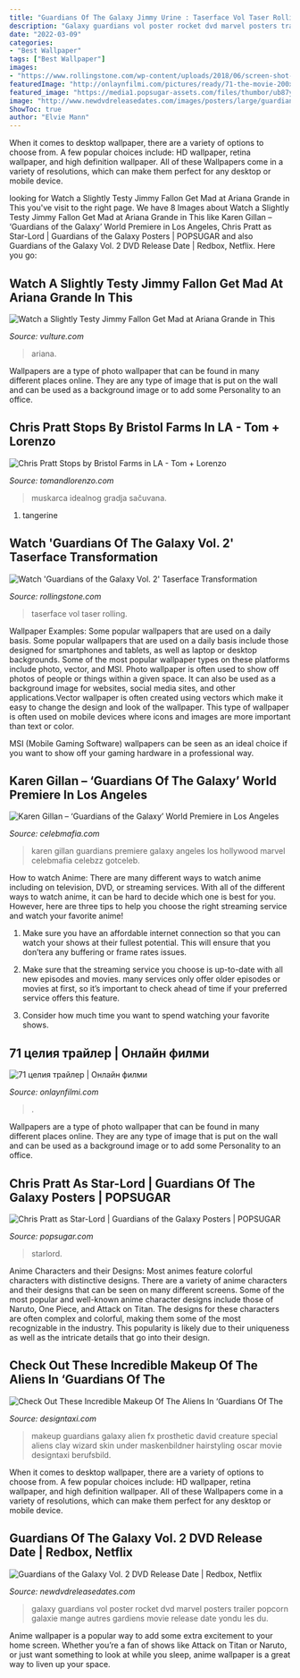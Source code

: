 ```yaml
---
title: "Guardians Of The Galaxy Jimmy Urine : Taserface Vol Taser Rolling"
description: "Galaxy guardians vol poster rocket dvd marvel posters trailer popcorn galaxie mange autres gardiens movie release date yondu les du"
date: "2022-03-09"
categories:
- "Best Wallpaper"
tags: ["Best Wallpaper"]
images:
- "https://www.rollingstone.com/wp-content/uploads/2018/06/screen-shot-2017-05-09-at-51324-pm-c8492c18-3ffd-4005-9b65-28762fb43978.png"
featuredImage: "http://onlaynfilmi.com/pictures/ready/71-the-movie-200x200.jpg"
featured_image: "https://media1.popsugar-assets.com/files/thumbor/ub87yIGncdwsqLxJvmLHPpYmw7k/fit-in/1024x1024/filters:format_auto-!!-:strip_icc-!!-/2014/06/16/907/n/1922283/5f1c38bdf8e7843a_GOTG_Bus_Shelter_StarLord_v6a_lg/i/Chris-Pratt-Star-Lord.jpg"
image: "http://www.newdvdreleasedates.com/images/posters/large/guardians-of-the-galaxy-vol.-2-2017-28.jpg"
ShowToc: true
author: "Elvie Mann"
---
```



When it comes to desktop wallpaper, there are a variety of options to choose from. A few popular choices include: HD wallpaper, retina wallpaper, and high definition wallpaper. All of these Wallpapers come in a variety of resolutions, which can make them perfect for any desktop or mobile device. 

	

		
looking for Watch a Slightly Testy Jimmy Fallon Get Mad at Ariana Grande in This you've visit to the right page. We have 8 Images about Watch a Slightly Testy Jimmy Fallon Get Mad at Ariana Grande in This like Karen Gillan – ‘Guardians of the Galaxy’ World Premiere in Los Angeles, Chris Pratt as Star-Lord | Guardians of the Galaxy Posters | POPSUGAR and also Guardians of the Galaxy Vol. 2 DVD Release Date | Redbox, Netflix. Here you go:
		
    
## Watch A Slightly Testy Jimmy Fallon Get Mad At Ariana Grande In This

<img loading=lazy src="http://pixel.nymag.com/imgs/daily/vulture/2016/04/25/25-fallon-grande.w1200.h630.jpg" onerror="this.onerror=null;this.src='https://tse3.mm.bing.net/th?id=OIP.8H5349rUtnFP0mpDkuU3FwHaD5&amp;pid=15.1';" alt="Watch a Slightly Testy Jimmy Fallon Get Mad at Ariana Grande in This">

_Source: vulture.com_

>ariana. 

	



Wallpapers are a type of photo wallpaper that can be found in many different places online. They are any type of image that is put on the wall and can be used as a background image or to add some Personality to an office.

    
## Chris Pratt Stops By Bristol Farms In LA - Tom + Lorenzo

<img loading=lazy src="https://tomandlorenzo.com/wp-content/uploads/2014/08/Chris-Pratt-GOTS-BFGTJ-Tom-Lorenzo-Site-TLO-1-682x1024.jpg" onerror="this.onerror=null;this.src='https://tse2.mm.bing.net/th?id=OIP.mEPdEa8v-nnQBWcLNfpEBgHaLH&amp;pid=15.1';" alt="Chris Pratt Stops by Bristol Farms in LA - Tom + Lorenzo">

_Source: tomandlorenzo.com_

>muskarca idealnog gradja sačuvana. 

	

1. tangerine 

    
## Watch &#039;Guardians Of The Galaxy Vol. 2&#039; Taserface Transformation

<img loading=lazy src="https://www.rollingstone.com/wp-content/uploads/2018/06/screen-shot-2017-05-09-at-51324-pm-c8492c18-3ffd-4005-9b65-28762fb43978.png" onerror="this.onerror=null;this.src='https://tse3.mm.bing.net/th?id=OIP.xzDmIUcqI1y4CJ1h__sHQwHaEK&amp;pid=15.1';" alt="Watch &#039;Guardians of the Galaxy Vol. 2&#039; Taserface Transformation">

_Source: rollingstone.com_

>taserface vol taser rolling. 

	

Wallpaper Examples: Some popular wallpapers that are used on a daily basis.
Some popular wallpapers that are used on a daily basis include those designed for smartphones and tablets, as well as laptop or desktop backgrounds. Some of the most popular wallpaper types on these platforms include photo, vector, and MSI. 
Photo wallpaper is often used to show off photos of people or things within a given space. It can also be used as a background image for websites, social media sites, and other applications.Vector wallpaper is often created using vectors which make it easy to change the design and look of the wallpaper. This type of wallpaper is often used on mobile devices where icons and images are more important than text or color. 

MSI (Mobile Gaming Software) wallpapers can be seen as an ideal choice if you want to show off your gaming hardware in a professional way.

    
## Karen Gillan – ‘Guardians Of The Galaxy’ World Premiere In Los Angeles

<img loading=lazy src="http://celebmafia.com/wp-content/uploads/2014/07/karen-gillan-the-guardians-of-the-galaxy-world-premiere-in-los-angeles_19.jpg" onerror="this.onerror=null;this.src='https://tse3.mm.bing.net/th?id=OIP.1ahX0aa7E4IMQ4Ez9ejybQHaKg&amp;pid=15.1';" alt="Karen Gillan – ‘Guardians of the Galaxy’ World Premiere in Los Angeles">

_Source: celebmafia.com_

>karen gillan guardians premiere galaxy angeles los hollywood marvel celebmafia celebzz gotceleb. 

	

How to watch Anime: There are many different ways to watch anime including on television, DVD, or streaming services.
With all of the different ways to watch anime, it can be hard to decide which one is best for you. However, here are three tips to help you choose the right streaming service and watch your favorite anime!
1. Make sure you have an affordable internet connection so that you can watch your shows at their fullest potential. This will ensure that you don’tera any buffering or frame rates issues.

2. Make sure that the streaming service you choose is up-to-date with all new episodes and movies. many services only offer older episodes or movies at first, so it’s important to check ahead of time if your preferred service offers this feature.

3. Consider how much time you want to spend watching your favorite shows.

    
## 71 целия трайлер | Онлайн филми

<img loading=lazy src="http://onlaynfilmi.com/pictures/ready/71-the-movie-200x200.jpg" onerror="this.onerror=null;this.src='https://tse3.mm.bing.net/th?id=OIP.N9nmR5F25a7izKE6GLWtOAAAAA&amp;pid=15.1';" alt="71 целия трайлер | Онлайн филми">

_Source: onlaynfilmi.com_

>. 

	



Wallpapers are a type of photo wallpaper that can be found in many different places online. They are any type of image that is put on the wall and can be used as a background image or to add some Personality to an office.

    
## Chris Pratt As Star-Lord | Guardians Of The Galaxy Posters | POPSUGAR

<img loading=lazy src="https://media1.popsugar-assets.com/files/thumbor/ub87yIGncdwsqLxJvmLHPpYmw7k/fit-in/1024x1024/filters:format_auto-!!-:strip_icc-!!-/2014/06/16/907/n/1922283/5f1c38bdf8e7843a_GOTG_Bus_Shelter_StarLord_v6a_lg/i/Chris-Pratt-Star-Lord.jpg" onerror="this.onerror=null;this.src='https://tse3.mm.bing.net/th?id=OIP.Luw1peWbxzGTZ04Tzsr1MwHaKz&amp;pid=15.1';" alt="Chris Pratt as Star-Lord | Guardians of the Galaxy Posters | POPSUGAR">

_Source: popsugar.com_

>starlord. 

	

Anime Characters and their Designs: Most animes feature colorful characters with distinctive designs.
There are a variety of anime characters and their designs that can be seen on many different screens. Some of the most popular and well-known anime character designs include those of Naruto, One Piece, and Attack on Titan. The designs for these characters are often complex and colorful, making them some of the most recognizable in the industry. This popularity is likely due to their uniqueness as well as the intricate details that go into their design.

    
## Check Out These Incredible Makeup Of The Aliens In ‘Guardians Of The

<img loading=lazy src="https://editorial.designtaxi.com/news-gotgmakeup140814/5.jpg" onerror="this.onerror=null;this.src='https://tse3.mm.bing.net/th?id=OIP.3PX-4j2jEAksU1aCwaQafwAAAA&amp;pid=15.1';" alt="Check Out These Incredible Makeup Of The Aliens In ‘Guardians Of The">

_Source: designtaxi.com_

>makeup guardians galaxy alien fx prosthetic david creature special aliens clay wizard skin under maskenbildner hairstyling oscar movie designtaxi berufsbild. 

	

When it comes to desktop wallpaper, there are a variety of options to choose from. A few popular choices include: HD wallpaper, retina wallpaper, and high definition wallpaper. All of these Wallpapers come in a variety of resolutions, which can make them perfect for any desktop or mobile device. 

    
## Guardians Of The Galaxy Vol. 2 DVD Release Date | Redbox, Netflix

<img loading=lazy src="http://www.newdvdreleasedates.com/images/posters/large/guardians-of-the-galaxy-vol.-2-2017-28.jpg" onerror="this.onerror=null;this.src='https://tse1.mm.bing.net/th?id=OIP.Hhe9OTiPepCGxOIc7Y7nFgHaLH&amp;pid=15.1';" alt="Guardians of the Galaxy Vol. 2 DVD Release Date | Redbox, Netflix">

_Source: newdvdreleasedates.com_

>galaxy guardians vol poster rocket dvd marvel posters trailer popcorn galaxie mange autres gardiens movie release date yondu les du. 

	

Anime wallpaper is a popular way to add some extra excitement to your home screen. Whether you’re a fan of shows like Attack on Titan or Naruto, or just want something to look at while you sleep, anime wallpaper is a great way to liven up your space.

